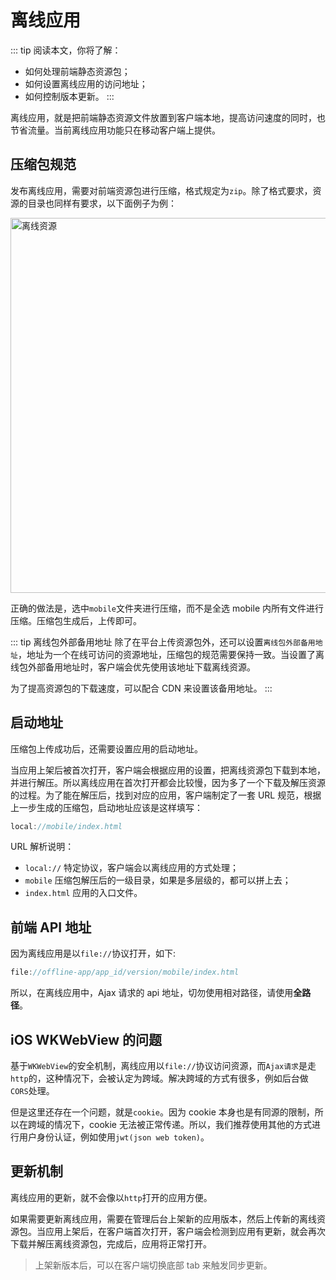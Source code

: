 # 离线应用

::: tip 阅读本文，你将了解：
* 如何处理前端静态资源包；
* 如何设置离线应用的访问地址；
* 如何控制版本更新。
:::

离线应用，就是把前端静态资源文件放置到客户端本地，提高访问速度的同时，也节省流量。当前离线应用功能只在移动客户端上提供。

## 压缩包规范

发布离线应用，需要对前端资源包进行压缩，格式规定为`zip`。除了格式要求，资源的目录也同样有要求，以下面例子为例：

<p class="w6s-image">
  <img :src="$withBase('/app/offline-files.png')" alt="离线资源" width="600">
</p>

正确的做法是，选中`mobile`文件夹进行压缩，而不是全选 mobile 内所有文件进行压缩。压缩包生成后，上传即可。

::: tip 离线包外部备用地址
除了在平台上传资源包外，还可以设置`离线包外部备用地址`，地址为一个在线可访问的资源地址，压缩包的规范需要保持一致。当设置了离线包外部备用地址时，客户端会优先使用该地址下载离线资源。

为了提高资源包的下载速度，可以配合 CDN 来设置该备用地址。 
:::

## 启动地址 

压缩包上传成功后，还需要设置应用的启动地址。

当应用上架后被首次打开，客户端会根据应用的设置，把离线资源包下载到本地，并进行解压。所以离线应用在首次打开都会比较慢，因为多了一个下载及解压资源的过程。为了能在解压后，找到对应的应用，客户端制定了一套 URL 规范，根据上一步生成的压缩包，启动地址应该是这样填写：

```js
local://mobile/index.html
```

URL 解析说明：

* `local://` 特定协议，客户端会以离线应用的方式处理；
* `mobile` 压缩包解压后的一级目录，如果是多层级的，都可以拼上去；
* `index.html` 应用的入口文件。

## 前端 API 地址

因为离线应用是以`file://`协议打开，如下:

```js
file://offline-app/app_id/version/mobile/index.html
```

所以，在离线应用中，Ajax 请求的 api 地址，切勿使用相对路径，请使用**全路径**。

## iOS WKWebView 的问题

基于`WKWebView`的安全机制，离线应用以`file://`协议访问资源，而`Ajax请求`是走`http`的，这种情况下，会被认定为跨域。解决跨域的方式有很多，例如后台做`CORS`处理。

但是这里还存在一个问题，就是`cookie`。因为 cookie 本身也是有同源的限制，所以在跨域的情况下，cookie 无法被正常传递。所以，我们推荐使用其他的方式进行用户身份认证，例如使用`jwt(json web token)`。

## 更新机制

离线应用的更新，就不会像以`http`打开的应用方便。

如果需要更新离线应用，需要在管理后台上架新的应用版本，然后上传新的离线资源包。当应用上架后，在客户端首次打开，客户端会检测到应用有更新，就会再次下载并解压离线资源包，完成后，应用将正常打开。

> 上架新版本后，可以在客户端切换底部 tab 来触发同步更新。